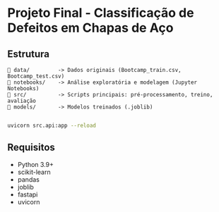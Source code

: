# Projeto Final - Classificação de Defeitos em Chapas de Aço

## Estrutura

```
📁 data/         -> Dados originais (Bootcamp_train.csv, Bootcamp_test.csv)
📁 notebooks/    -> Análise exploratória e modelagem (Jupyter Notebooks)
📁 src/          -> Scripts principais: pré-processamento, treino, avaliação
📁 models/       -> Modelos treinados (.joblib)


```


```bash
uvicorn src.api:app --reload
```

## Requisitos

- Python 3.9+
- scikit-learn
- pandas
- joblib
- fastapi
- uvicorn
